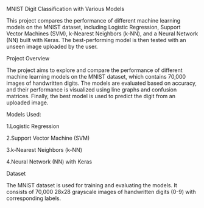 MNIST Digit Classification with Various Models

This project compares the performance of different machine learning models on the MNIST dataset, including Logistic Regression, Support Vector Machines (SVM), k-Nearest Neighbors (k-NN), and a Neural Network (NN) built with Keras. The best-performing model is then tested with an unseen image uploaded by the user.

Project Overview

The project aims to explore and compare the performance of different machine learning models on the MNIST dataset, which contains 70,000 images of handwritten digits. The models are evaluated based on accuracy, and their performance is visualized using line graphs and confusion matrices. Finally, the best model is used to predict the digit from an uploaded image.

Models Used:

  1.Logistic Regression

  2.Support Vector Machine (SVM)

  3.k-Nearest Neighbors (k-NN)

  4.Neural Network (NN) with Keras

Dataset

The MNIST dataset is used for training and evaluating the models. It consists of 70,000 28x28 grayscale images of handwritten digits (0-9) with corresponding labels.
